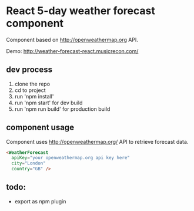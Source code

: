 # React 5-day weather forecast component
Component based on <a href='http://openweathermap.org/'>http://openweathermap.org</a> API.

Demo: <a href='http://weather-forecast-react.musicrecon.com/'>http://weather-forecast-react.musicrecon.com/</a>

## dev process
1. clone the repo
2. cd to project
3. run 'npm install'
4. run 'npm start' for dev build
5. run 'npm run build' for production build

## component usage
Component uses http://openweathermap.org/ API to retrieve forecast data.

```html
<WeatherForecast
  apiKey="your openweathermap.org api key here"
  city="London"
  country="GB" />
```

## todo:
- export as npm plugin
